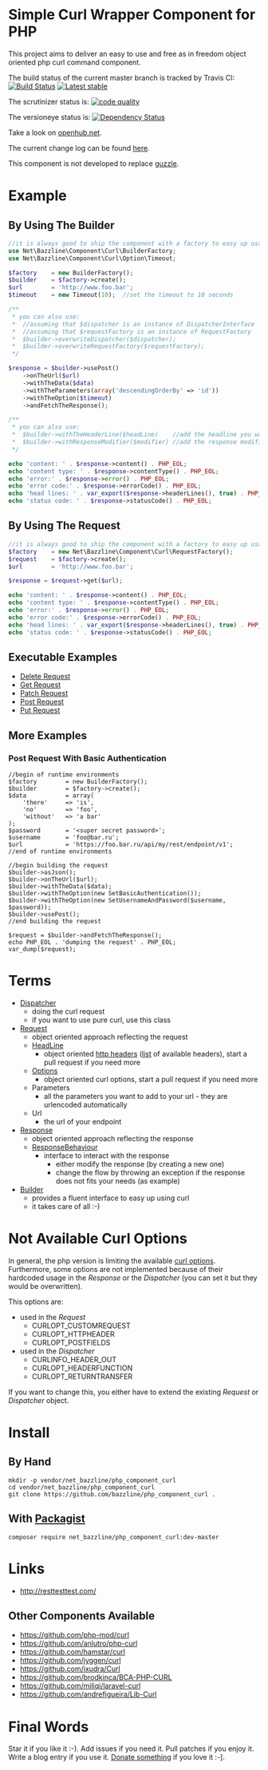 # Simple Curl Wrapper Component for PHP

This project aims to deliver an easy to use and free as in freedom object oriented php curl command component.

The build status of the current master branch is tracked by Travis CI:
[![Build Status](https://travis-ci.org/bazzline/php_component_curl.png?branch=master)](http://travis-ci.org/bazzline/php_component_curl)
[![Latest stable](https://img.shields.io/packagist/v/net_bazzline/php_component_curl.svg)](https://packagist.org/packages/net_bazzline/php_component_curl)

The scrutinizer status is:
[![code quality](https://scrutinizer-ci.com/g/bazzline/php_component_curl/badges/quality-score.png?b=master)](https://scrutinizer-ci.com/g/bazzline/php_component_curl/)

The versioneye status is:
[![Dependency Status](https://www.versioneye.com/user/projects/553941560b24225ef6000002/badge.svg?style=flat)](https://www.versioneye.com/user/projects/553941560b24225ef6000002)

Take a look on [openhub.net](https://www.openhub.net/p/php_component_curl).

The current change log can be found [here](https://github.com/bazzline/php_component_curl/blob/master/CHANGELOG.md).

This component is not developed to replace [guzzle](http://docs.guzzlephp.org/en/latest/).

# Example

## By Using The Builder

```php
//it is always good to ship the component with a factory to easy up usage
use Net\Bazzline\Component\Curl\BuilderFactory;
use Net\Bazzline\Component\Curl\Option\Timeout;

$factory    = new BuilderFactory();
$builder    = $factory->create();
$url        = 'http://www.foo.bar';
$timeout    = new Timeout(10);  //set the timeout to 10 seconds

/**
 * you can also use:
 *  //assuming that $dispatcher is an instance of DispatcherInterface
 *  //assuming that $requestFactory is an instance of RequestFactory
 *  $builder->overwriteDispatcher($dispatcher);
 *  $builder->overwriteRequestFactory($requestFactory);
 */

$response = $builder->usePost()
    ->onTheUrl($url)
    ->withTheData($data)
    ->withTheParameters(array('descendingOrderBy' => 'id'))
    ->withTheOption($timeout)
    ->andFetchTheResponse();

/** 
 * you can also use:
 *  $builder->withTheHeaderLine($headLine)    //add the headline you want
 *  $builder->withResponseModifier($modifier) //add the response modifier you want
 */

echo 'content: ' . $response->content() . PHP_EOL;
echo 'content type: ' . $response->contentType() . PHP_EOL;
echo 'error:' . $response->error() . PHP_EOL;
echo 'error code:' . $response->errorCode() . PHP_EOL;
echo 'head lines: ' . var_export($response->headerLines(), true) . PHP_EOL;
echo 'status code: ' . $response->statusCode() . PHP_EOL;
```

## By Using The Request

```php
//it is always good to ship the component with a factory to easy up usage
$factory    = new Net\Bazzline\Component\Curl\RequestFactory();
$request    = $factory->create();
$url        = 'http://www.foo.bar';

$response = $request->get($url);

echo 'content: ' . $response->content() . PHP_EOL;
echo 'content type: ' . $response->contentType() . PHP_EOL;
echo 'error:' . $response->error() . PHP_EOL;
echo 'error code:' . $response->errorCode() . PHP_EOL;
echo 'head lines: ' . var_export($response->headerLines(), true) . PHP_EOL;
echo 'status code: ' . $response->statusCode() . PHP_EOL;
```

## Executable Examples

* [Delete Request](https://github.com/bazzline/php_component_curl/blob/master/example/make_a_delete_request)
* [Get Request](https://github.com/bazzline/php_component_curl/blob/master/example/make_a_delete_request)
* [Patch Request](https://github.com/bazzline/php_component_curl/blob/master/example/make_a_patch_request)
* [Post Request](https://github.com/bazzline/php_component_curl/blob/master/example/make_a_post_request)
* [Put Request](https://github.com/bazzline/php_component_curl/blob/master/example/make_a_put_request)

## More Examples

### Post Request With Basic Authentication

```
//begin of runtime environments
$factory        = new BuilderFactory();
$builder        = $factory->create();
$data           = array(
    'there'     => 'is',
    'no'        => 'foo',
    'without'   => 'a bar'
);
$password       = '<super secret password>';
$username       = 'foo@bar.ru';
$url            = 'https://foo.bar.ru/api/my/rest/endpoint/v1';
//end of runtime environments

//begin building the request
$builder->asJson();
$builder->onTheUrl($url);
$builder->withTheData($data);
$builder->withTheOption(new SetBasicAuthentication());
$builder->withTheOption(new SetUsernameAndPassword($username, $password));
$builder->usePost();
//end building the request

$request = $builder->andFetchTheResponse();
echo PHP_EOL . 'dumping the request' . PHP_EOL;
var_dump($request);
```

# Terms

* [Dispatcher](https://github.com/bazzline/php_component_curl/blob/master/source/Net/Bazzline/Component/Curl/Dispatcher/Dispatcher.php)
    * doing the curl request
    * if you want to use pure curl, use this class
* [Request](https://github.com/bazzline/php_component_curl/blob/master/source/Net/Bazzline/Component/Curl/Request/Request.php)
    * object oriented approach reflecting the request
    * [HeadLine](https://github.com/bazzline/php_component_curl/blob/master/source/Net/Bazzline/Component/Curl/HeadLine/HeadLineInterface.php)
        * object oriented [http headers](https://www.w3.org/Protocols/rfc2616/rfc2616-sec14.html) ([list](https://en.wikipedia.org/wiki/List_of_HTTP_header_fields) of available headers), start a pull request if you need more
    * [Options](https://github.com/bazzline/php_component_curl/blob/master/source/Net/Bazzline/Component/Curl/Option/OptionInterface.php)
        * object oriented curl options, start a pull request if you need more
    * Parameters
        * all the parameters you want to add to your url - they are urlencoded automatically
    * Url
        * the url of your endpoint
* [Response](https://github.com/bazzline/php_component_curl/blob/master/source/Net/Bazzline/Component/Curl/Response/Response.php)
    * object oriented approach reflecting the response
    * [ResponseBehaviour](https://github.com/bazzline/php_component_curl/blob/master/source/Net/Bazzline/Component/Curl/ResponseBehaviour/ResponseBehaviourInterface.php)
        * interface to interact with the response
            * either modify the response (by creating a new one)
            * change the flow by throwing an exception if the response does not fits your needs (as example)
* [Builder](https://github.com/bazzline/php_component_curl/blob/master/source/Net/Bazzline/Component/Curl/Builder/Builder.php)
    * provides a fluent interface to easy up using curl
    * it takes care of all :-)

# Not Available Curl Options

In general, the php version is limiting the available [curl options](http://php.net/manual/en/curl.constants.php).
Furthermore, some options are not implemented because of their hardcoded usage in the *Response* or the *Dispatcher* (you can set it but they would be overwritten).

This options are:

* used in the *Request*
    * CURLOPT_CUSTOMREQUEST
    * CURLOPT_HTTPHEADER
    * CURLOPT_POSTFIELDS
* used in the *Dispatcher*
    * CURLINFO_HEADER_OUT
    * CURLOPT_HEADERFUNCTION
    * CURLOPT_RETURNTRANSFER

If you want to change this, you either have to extend the existing *Request* or *Dispatcher* object.

# Install

## By Hand

```
mkdir -p vendor/net_bazzline/php_component_curl
cd vendor/net_bazzline/php_component_curl
git clone https://github.com/bazzline/php_component_curl .
```

## With [Packagist](https://packagist.org/packages/net_bazzline/php_component_curl)

```
composer require net_bazzline/php_component_curl:dev-master
```

# Links

* http://resttesttest.com/

## Other Components Available

* https://github.com/php-mod/curl
* https://github.com/anlutro/php-curl
* https://github.com/hamstar/curl
* https://github.com/jyggen/curl
* https://github.com/ixudra/Curl
* https://github.com/brodkinca/BCA-PHP-CURL
* https://github.com/miliqi/laravel-curl
* https://github.com/andrefigueira/Lib-Curl

# Final Words

Star it if you like it :-). Add issues if you need it. Pull patches if you enjoy it. Write a blog entry if you use it. [Donate something](https://gratipay.com/~stevleibelt) if you love it :-].
